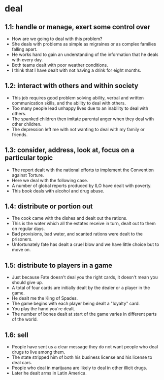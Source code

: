 # deal
## 1.1: handle or manage, exert some control over

  *  How are we going to deal with this problem?
  *  She deals with problems as simple as migraines or as complex families falling apart.
  *  He works hard to gain an understanding of the information that he deals with every day.
  *  Both teams dealt with poor weather conditions.
  *  I think that I have dealt with not having a drink for eight months.

## 1.2: interact with others and within society

  *  This job requires good problem solving ability, verbal and written communication skills, and the ability to deal with others.
  *  Too many people lead unhappy lives due to an inability to deal with others.
  *  The spanked children then imitate parental anger when they deal with other children.
  *  The depression left me with not wanting to deal with my family or friends.

## 1.3: consider, address, look at, focus on a particular topic

  *  The report dealt with the national efforts to implement the Convention against Torture.
  *  Here we deal with the following case.
  *  A number of global reports produced by ILO have dealt with poverty.
  *  This book deals with alcohol and drug abuse.

## 1.4: distribute or portion out

  *  The cook came with the dishes and dealt out the rations.
  *  This is the water which all the estates receive in turn, dealt out to them on regular days.
  *  Bad provisions, bad water, and scanted rations were dealt to the prisoners.
  *  Unfortunately fate has dealt a cruel blow and we have little choice but to move on.

## 1.5: distribute to players in a game

  *  Just because Fate doesn't deal you the right cards, it doesn't mean you should give up.
  *  A total of four cards are initially dealt by the dealer or a player in the game.
  *  He dealt me the King of Spades.
  *  The game begins with each player being dealt a "loyalty" card.
  *  You play the hand you're dealt.
  *  The number of bones dealt at start of the game varies in different parts of the world.

## 1.6: sell

  *  People have sent us a clear message they do not want people who deal drugs to live among them.
  *  The state stripped him of both his business license and his license to deal cars.
  *  People who deal in marijuana are likely to deal in other illicit drugs.
  *  Later he dealt arms in Latin America.
